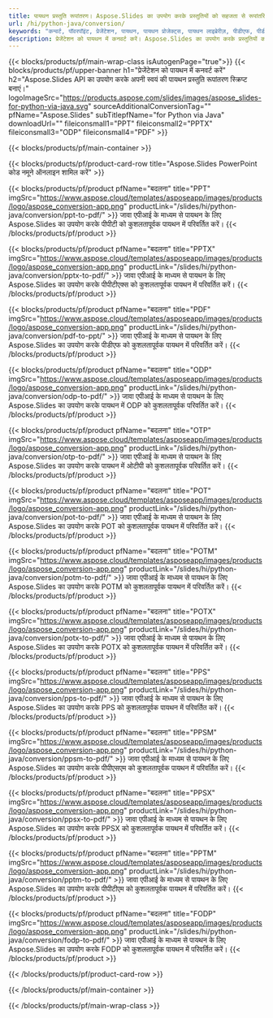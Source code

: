 ```yaml
---
title: पायथन प्रस्तुति रूपांतरण। Aspose.Slides का उपयोग करके प्रस्तुतियों को सहजता से रूपांतरित करें।
url: /hi/python-java/conversion/
keywords: "कन्वर्ट, पॉवरपॉइंट, प्रेजेंटेशन, पायथन, पायथन प्रोजेक्ट्स, पायथन लाइब्रेरीज़, पीडीएफ, पीडीएफ में कनवर्ट करें, पीपीटी से पीडीएफ"
description: प्रेजेंटेशन को पायथन में कनवर्ट करें। Aspose.Slides का उपयोग करके प्रस्तुतियों को JPG, PNG, HTML और अन्य प्रारूपों में बदलें।
---
```


{{< blocks/products/pf/main-wrap-class isAutogenPage="true">}}
{{< blocks/products/pf/upper-banner h1="प्रेजेंटेशन को पायथन में कनवर्ट करें" h2="Aspose.Slides API का उपयोग करके अपनी स्वयं की पायथन प्रस्तुति रूपांतरण स्क्रिप्ट बनाएं।" logoImageSrc="https://products.aspose.com/slides/images/aspose_slides-for-python-via-java.svg" sourceAdditionalConversionTag="" pfName="Aspose.Slides" subTitlepfName="for Python via Java" downloadUrl="" fileiconsmall1="PPT" fileiconsmall2="PPTX" fileiconsmall3="ODP" fileiconsmall4="PDF" >}}

{{< blocks/products/pf/main-container >}}

{{< blocks/products/pf/product-card-row title="Aspose.Slides PowerPoint कोड नमूने ऑनलाइन शामिल करें" >}}

{{< blocks/products/pf/product pfName="बदलना" title="PPT" imgSrc="https://www.aspose.cloud/templates/asposeapp/images/products/logo/aspose_conversion-app.png" productLink="/slides/hi/python-java/conversion/ppt-to-pdf/" >}}
जावा एपीआई के माध्यम से पायथन के लिए Aspose.Slides का उपयोग करके पीपीटी को कुशलतापूर्वक पायथन में परिवर्तित करें।
{{< /blocks/products/pf/product >}}
{{< blocks/products/pf/product pfName="बदलना" title="PPTX" imgSrc="https://www.aspose.cloud/templates/asposeapp/images/products/logo/aspose_conversion-app.png" productLink="/slides/hi/python-java/conversion/pptx-to-pdf/" >}}
जावा एपीआई के माध्यम से पायथन के लिए Aspose.Slides का उपयोग करके पीपीटीएक्स को कुशलतापूर्वक पायथन में परिवर्तित करें।
{{< /blocks/products/pf/product >}}
{{< blocks/products/pf/product pfName="बदलना" title="PDF" imgSrc="https://www.aspose.cloud/templates/asposeapp/images/products/logo/aspose_conversion-app.png" productLink="/slides/hi/python-java/conversion/pdf-to-ppt/" >}}
जावा एपीआई के माध्यम से पायथन के लिए Aspose.Slides का उपयोग करके पीडीएफ को कुशलतापूर्वक पायथन में परिवर्तित करें।
{{< /blocks/products/pf/product >}}
{{< blocks/products/pf/product pfName="बदलना" title="ODP" imgSrc="https://www.aspose.cloud/templates/asposeapp/images/products/logo/aspose_conversion-app.png" productLink="/slides/hi/python-java/conversion/odp-to-pdf/" >}}
जावा एपीआई के माध्यम से पायथन के लिए Aspose.Slides का उपयोग करके पायथन में ODP को कुशलतापूर्वक परिवर्तित करें।
{{< /blocks/products/pf/product >}}
{{< blocks/products/pf/product pfName="बदलना" title="OTP" imgSrc="https://www.aspose.cloud/templates/asposeapp/images/products/logo/aspose_conversion-app.png" productLink="/slides/hi/python-java/conversion/otp-to-pdf/" >}}
जावा एपीआई के माध्यम से पायथन के लिए Aspose.Slides का उपयोग करके पायथन में ओटीपी को कुशलतापूर्वक परिवर्तित करें।
{{< /blocks/products/pf/product >}}
{{< blocks/products/pf/product pfName="बदलना" title="POT" imgSrc="https://www.aspose.cloud/templates/asposeapp/images/products/logo/aspose_conversion-app.png" productLink="/slides/hi/python-java/conversion/pot-to-pdf/" >}}
जावा एपीआई के माध्यम से पायथन के लिए Aspose.Slides का उपयोग करके POT को कुशलतापूर्वक पायथन में परिवर्तित करें।
{{< /blocks/products/pf/product >}}
{{< blocks/products/pf/product pfName="बदलना" title="POTM" imgSrc="https://www.aspose.cloud/templates/asposeapp/images/products/logo/aspose_conversion-app.png" productLink="/slides/hi/python-java/conversion/potm-to-pdf/" >}}
जावा एपीआई के माध्यम से पायथन के लिए Aspose.Slides का उपयोग करके POTM को कुशलतापूर्वक पायथन में परिवर्तित करें।
{{< /blocks/products/pf/product >}}
{{< blocks/products/pf/product pfName="बदलना" title="POTX" imgSrc="https://www.aspose.cloud/templates/asposeapp/images/products/logo/aspose_conversion-app.png" productLink="/slides/hi/python-java/conversion/potx-to-pdf/" >}}
जावा एपीआई के माध्यम से पायथन के लिए Aspose.Slides का उपयोग करके POTX को कुशलतापूर्वक पायथन में परिवर्तित करें।
{{< /blocks/products/pf/product >}}
{{< blocks/products/pf/product pfName="बदलना" title="PPS" imgSrc="https://www.aspose.cloud/templates/asposeapp/images/products/logo/aspose_conversion-app.png" productLink="/slides/hi/python-java/conversion/pps-to-pdf/" >}}
जावा एपीआई के माध्यम से पायथन के लिए Aspose.Slides का उपयोग करके PPS को कुशलतापूर्वक पायथन में परिवर्तित करें।
{{< /blocks/products/pf/product >}}
{{< blocks/products/pf/product pfName="बदलना" title="PPSM" imgSrc="https://www.aspose.cloud/templates/asposeapp/images/products/logo/aspose_conversion-app.png" productLink="/slides/hi/python-java/conversion/ppsm-to-pdf/" >}}
जावा एपीआई के माध्यम से पायथन के लिए Aspose.Slides का उपयोग करके पीपीएसएम को कुशलतापूर्वक पायथन में परिवर्तित करें।
{{< /blocks/products/pf/product >}}
{{< blocks/products/pf/product pfName="बदलना" title="PPSX" imgSrc="https://www.aspose.cloud/templates/asposeapp/images/products/logo/aspose_conversion-app.png" productLink="/slides/hi/python-java/conversion/ppsx-to-pdf/" >}}
जावा एपीआई के माध्यम से पायथन के लिए Aspose.Slides का उपयोग करके PPSX को कुशलतापूर्वक पायथन में परिवर्तित करें।
{{< /blocks/products/pf/product >}}
{{< blocks/products/pf/product pfName="बदलना" title="PPTM" imgSrc="https://www.aspose.cloud/templates/asposeapp/images/products/logo/aspose_conversion-app.png" productLink="/slides/hi/python-java/conversion/pptm-to-pdf/" >}}
जावा एपीआई के माध्यम से पायथन के लिए Aspose.Slides का उपयोग करके पीपीटीएम को कुशलतापूर्वक पायथन में परिवर्तित करें।
{{< /blocks/products/pf/product >}}
{{< blocks/products/pf/product pfName="बदलना" title="FODP" imgSrc="https://www.aspose.cloud/templates/asposeapp/images/products/logo/aspose_conversion-app.png" productLink="/slides/hi/python-java/conversion/fodp-to-pdf/" >}}
जावा एपीआई के माध्यम से पायथन के लिए Aspose.Slides का उपयोग करके FODP को कुशलतापूर्वक पायथन में परिवर्तित करें।
{{< /blocks/products/pf/product >}}


{{< /blocks/products/pf/product-card-row >}}

{{< /blocks/products/pf/main-container >}}
    
{{< /blocks/products/pf/main-wrap-class >}}